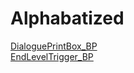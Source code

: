 # Alphabatized

[DialoguePrintBox_BP](https://app.deveo.com/collegeforcreativestudies/projects/city_of_thebes/wiki/DialoguePrintBox_BP)  
[EndLevelTrigger_BP](https://app.deveo.com/collegeforcreativestudies/projects/city_of_thebes/wiki/EndLevelTrigger_BP)